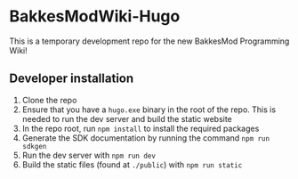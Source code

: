 # BakkesModWiki-Hugo
This is a temporary development repo for the new BakkesMod Programming Wiki!

## Developer installation
1. Clone the repo
1. Ensure that you have a `hugo.exe` binary in the root of the repo. This is needed to run the dev server and build the static website
1. In the repo root, run `npm install` to install the required packages
1. Generate the SDK documentation by running the command `npm run sdkgen`
1. Run the dev server with `npm run dev`
1. Build the static files (found at `./public`) with `npm run static`
